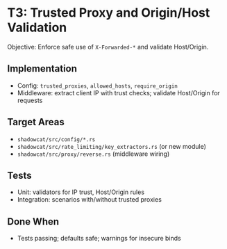 # T3: Trusted Proxy and Origin/Host Validation

Objective: Enforce safe use of `X-Forwarded-*` and validate Host/Origin.

## Implementation
- Config: `trusted_proxies`, `allowed_hosts`, `require_origin`
- Middleware: extract client IP with trust checks; validate Host/Origin for requests

## Target Areas
- `shadowcat/src/config/*.rs`
- `shadowcat/src/rate_limiting/key_extractors.rs` (or new module)
- `shadowcat/src/proxy/reverse.rs` (middleware wiring)

## Tests
- Unit: validators for IP trust, Host/Origin rules
- Integration: scenarios with/without trusted proxies

## Done When
- Tests passing; defaults safe; warnings for insecure binds

